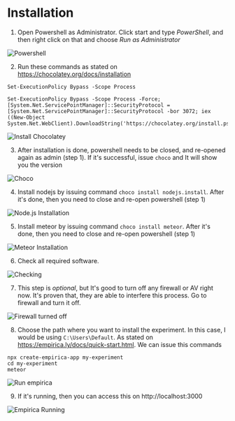 # Installation

1. Open Powershell as Administrator. Click start and type *PowerShell*, and then right click on that and choose *Run as Administrator*

![Powershell](1.png)

2. Run these commands as stated on https://chocolatey.org/docs/installation

```
Set-ExecutionPolicy Bypass -Scope Process

Set-ExecutionPolicy Bypass -Scope Process -Force; [System.Net.ServicePointManager]::SecurityProtocol = [System.Net.ServicePointManager]::SecurityProtocol -bor 3072; iex ((New-Object System.Net.WebClient).DownloadString('https://chocolatey.org/install.ps1'))

```

![Install Chocolatey](2.png)

3. After installation is done, powershell needs to be closed, and re-opened again as admin (step 1). If it's successful, issue `choco` and It will show you the version

![Choco](3.png)

4. Install nodejs by issuing command `choco install nodejs.install`. After it's done, then you need to close and re-open powershell (step 1)

![Node.js Installation](4.png)

5. Install meteor by issuing command `choco install meteor`. After it's done, then you need to close and re-open powershell (step 1)

![Meteor Installation](5.png)

6. Check all required software.

![Checking](6.png)

7. This step is *optional*, but It's good to turn off any firewall or AV right now. It's proven that, they are able to interfere this process. Go to firewall and turn it off.

![Firewall turned off](7.png)

8. Choose the path where you want to install the experiment. In this case, I would be using `C:\Users\Default`. As stated on https://empirica.ly/docs/quick-start.html. We can issue this commands

```
npx create-empirica-app my-experiment
cd my-experiment
meteor
```

![Run empirica](8.png)

9. If it's running, then you can access this on http://localhost:3000

![Empirica Running](9.png)

